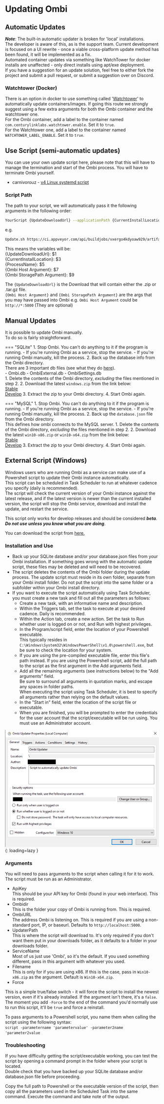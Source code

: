 # Updating Ombi

## Automatic Updates

__*Note*__: The built-in automatic updater is broken for 'local' installations.  
The developer is aware of this, as is the support team. Current development is focused on a UI rewrite - once a viable cross-platform update method has been found, it will be implemented as a fix.  
Automated container updates via something like WatchTower for docker installs are unaffected - only direct installs using apt/exe deployment.  
If you have a suggestion for an update solution, feel free to either fork the project and submit a pull request, or submit a suggestion over on Discord.

### Watchtower (Docker)

There is an option in docker to use something called '[Watchtower](https://hub.docker.com/r/containrrr/watchtower)' to automatically update containers/images. If going this route we strongly suggest using a few extra arguments for both the Ombi container and the watchtower one.  
For the Ombi container, add a label to the container named `com.centurylinklabs.watchtower.enable`. Set it to `true`.  
For the Watchtower one, add a label to the container named `WATCHTOWER_LABEL_ENABLE`. Set it to `true`.

## Use Script (semi-automatic updates)

You can use your own update script here, please note that this will have to manage the termination and start of the Ombi process. You will have to terminate Ombi yourself.  

- carnivorouz - [v4 Linux systemd script](https://github.com/carnivorouz/updateOmbi)

### Script Path

The path to your script, we will automatically pass it the following arguments in the following order:

```bash
YourScript {UpdateDownloadUrl} --applicationPath {CurrentInstallLocation} --processname {ProcessName} --host {Ombi Host Argument} --storage {Ombi StoragePath Argument}
```

e.g.

```bash
Update.sh https://ci.appveyor.com/api/buildjobs/vxergo4kdyoaw929/artifacts/linux.tar.gz --applicationPath /opt/ombi --processname ombi --host http://*:5000 
```

This means the variables will be:  
{UpdateDownloadUrl}: $1  
{CurrentInstallLocation}: $3  
{ProcessName}: $5  
{Ombi Host Argument}: $7  
{Ombi StoragePath Argument}: $9  

The `{UpdateDownloadUrl}` is the Download that will contain either the .zip or .tar.gz file.  
`{Ombi Host Argument}` and `{Ombi StoragePath Argument}` are the args that you may have passed into Ombi e.g. `Ombi Host Argument` could be `http://*:5000` (They are optional)

## Manual Updates

It is possible to update Ombi manually.  
To do so is fairly straightforward.  

=== "SQLite"
    1. Stop Ombi. You can't do anything to it if the program is running.
        - If you're running Ombi as a service, stop the service.
        - If you're running Ombi manually, kill the process.
    2. Back up the database info from the Ombi directory.  
    There are 3 important db files (see what they do [here](../../info/faq/#database-uses)).  
        - Ombi.db
        - OmbiExternal.db
        - OmbiSettings.db  
    1. Delete the contents of the Ombi directory, _excluding_ the files mentioned in step 2.
    2. Download the latest `windows.zip`  from the link below:  
        [Stable](https://github.com/Ombi-app/Ombi/releases/latest)  
        [Develop](https://github.com/Ombi-app/Ombi/releases)
    3. Extract the zip to your Ombi directory.
    4. Start Ombi again.

=== "MySQL"
    1. Stop Ombi. You can't do anything to it if the program is running.
        - If you're running Ombi as a service, stop the service.
        - If you're running Ombi manually, kill the process.
    2. Back up the `database.json` file from the Ombi directory.  
    This defines how ombi connects to the MySQL server.
    1. Delete the contents of the Ombi directory, _excluding_ the files mentioned in step 2.
    2. Download the latest `win10-x86.zip` or `win10-x64.zip` from the link below:  
        [Stable](https://github.com/Ombi-app/Ombi/releases/latest)  
        [Develop](https://github.com/Ombi-app/Ombi/releases)
    3. Extract the zip to your Ombi directory.
    4. Start Ombi again.

## External Script (Windows)

Windows users who are running Ombi as a service can make use of a Powershell script to update their Ombi instance automatically.  
This script can be scheduled in Task Scheduler to run at whatever cadence you specify (daily is recommended).  
The script will check the current version of your Ombi instance against the latest release, and if the latest version is newer than the current installed version, the script will stop the Ombi service, download and install the update, and restart the service.  

This script only works for develop releases and should be considered __*beta*__.  
__*Do not use unless you know what you are doing*__.

You can download the script from [here.](../assets/scripts/Get-OmbiUpdate.ps1)  

### Installation and Use

- Back up your SQLite database and/or your database.json files from your Ombi installation. If something goes wrong with the automatic update script, these files may be deleted and will need to be recovered.
- The script deletes the contents of the Ombi folder during the update process. The update script must reside in its own folder, separate from your Ombi install folder. Do not put the script into the same folder or a subfolder within your Ombi install directory.  
- If you want to execute the script automatically using Task Scheduler, you must create a new task and fill out all the parameters as follows:  
    - Create a new task, with an informative name and description.  
    - Within the Triggers tab, set the task to execute at your desired cadence. Daily is recommended.  
    - Within the Action tab, create a new action. Set the task to Run whether user is logged on or not, and Run with highest privileges.  
    - In the Program/script field, enter the location of your Powershell executable.  
    This typically resides in `C:\Windows\System32\WindowsPowerShell\v1.0\powershell.exe`, but be sure to check the location for your system.  
    - If you are using the pre-compiled executable file, enter this file's path instead. If you are using the Powershell script, add the full path to the script as the first argument in the Add arguments field.  
    - Add all the remaining arguments (see instructions below) to the "Add arguments" field.  
    Be sure to surround all arguments in quotation marks, and escape any spaces in folder paths.  
    When executing the script using Task Scheduler, it is best to specify all arguments rather than relying on the default values.  
    - In the "Start in" field, enter the location of the script file or executable.  
    - When you are finished, you will be prompted to enter the credentials for the user account that the script/executable will be run using. You must use an Administrator account.  

![Scheduled Update Task](../assets/images/task_scheduler_updater.png){: loading=lazy }  

### Arguments

You will need to pass arguments to the script when calling it for it to work. The script must be run as an Administrator.  

- ApiKey  
This should be your API key for Ombi (found in your web interface). This is required.
- Ombidir  
This is the folder your copy of Ombi is running from. This is required.
- OmbiURL  
The address Ombi is listening on. This is required if you are using a non-standard port, IP, or baseurl. Defaults to `http://localhost:5000`.
- UpdaterPath  
This is where the script will download to. It's only required if you don't want them put in your downloads folder, as it defaults to a folder in your downloads folder.
- ServiceName  
Most of us just use 'Ombi', so it's the default. If you used something different, pass in this argument with whatever you used.
- Filename  
This is only for if you are using x86. If this is the case, pass in `Win10-x86.zip` as the argument. Default is `Win10-x64.zip`.  
- Force  

This is a simple true/false switch - it will force the script to install the newest version, even if it's already installed. If the argument isn't there, it's a `false`. The moment you add `-Force` to the end of the command you'd normally use to run this script, it'll be `true` and force a reinstall.

To pass arguments to a Powershell script, you name them when calling the script using the following syntax:  
`script -parametername 'parametervalue' -parameter2name 'parameter2value`  

### Troubleshooting

If you have difficulty getting the script/executable working, you can test the script by opening a command prompt in the folder where your script is located.  
Double check that you have backed up your SQLite database and/or database.json file before proceeding.  

Copy the full path to Powershell or the executable version of the script, then copy all the parameters used in the Scheduled Task into the same command. Execute the command and take note of the output.
